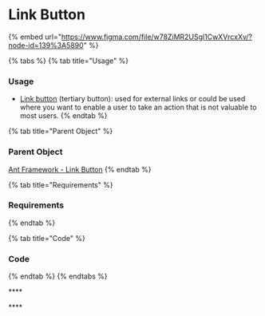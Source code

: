 # Link Button

{% embed url="https://www.figma.com/file/w78ZiMR2USgl1CwXVrcxXv/?node-id=139%3A5890" %}

{% tabs %}
{% tab title="Usage" %}
### **Usage**

* [Link button](link-button.md) \(tertiary button\): used for external links or could be used where you want to enable a user to take an action that is not valuable to most users.
{% endtab %}

{% tab title="Parent Object" %}
### Parent Object

[Ant Framework - Link Button](https://ant.design/components/button/#When-To-Use)
{% endtab %}

{% tab title="Requirements" %}
### Requirements
{% endtab %}

{% tab title="Code" %}
### Code
{% endtab %}
{% endtabs %}

\*\*\*\*

\*\*\*\*

